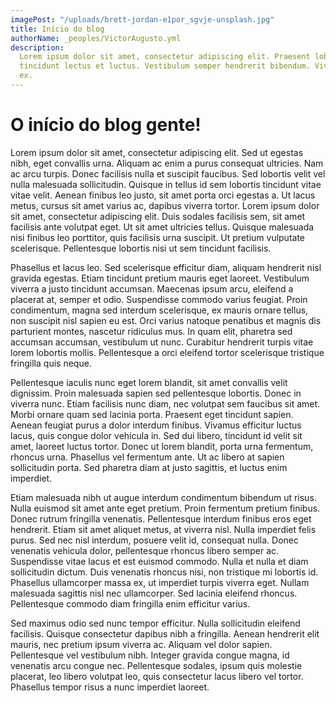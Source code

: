 ```yaml
---
imagePost: "/uploads/brett-jordan-e1por_sgvje-unsplash.jpg"
title: Início do blog
authorName: _peoples/VictorAugusto.yml
description:
  Lorem ipsum dolor sit amet, consectetur adipiscing elit. Praesent lobortis
  tincidunt lectus et luctus. Vestibulum semper hendrerit bibendum. Vivamus lacinia
  ex.
---
```


# O início do blog gente!

Lorem ipsum dolor sit amet, consectetur adipiscing elit. Sed ut egestas nibh, eget convallis urna. Aliquam ac enim a purus consequat ultricies. Nam ac arcu turpis. Donec facilisis nulla et suscipit faucibus. Sed lobortis velit vel nulla malesuada sollicitudin. Quisque in tellus id sem lobortis tincidunt vitae vitae velit. Aenean finibus leo justo, sit amet porta orci egestas a. Ut lacus metus, cursus sit amet varius ac, dapibus viverra tortor. Lorem ipsum dolor sit amet, consectetur adipiscing elit. Duis sodales facilisis sem, sit amet facilisis ante volutpat eget. Ut sit amet ultricies tellus. Quisque malesuada nisi finibus leo porttitor, quis facilisis urna suscipit. Ut pretium vulputate scelerisque. Pellentesque lobortis nisi ut sem tincidunt facilisis.

Phasellus et lacus leo. Sed scelerisque efficitur diam, aliquam hendrerit nisl gravida egestas. Etiam tincidunt pretium mauris eget laoreet. Vestibulum viverra a justo tincidunt accumsan. Maecenas ipsum arcu, eleifend a placerat at, semper et odio. Suspendisse commodo varius feugiat. Proin condimentum, magna sed interdum scelerisque, ex mauris ornare tellus, non suscipit nisl sapien eu est. Orci varius natoque penatibus et magnis dis parturient montes, nascetur ridiculus mus. In quam elit, pharetra sed accumsan accumsan, vestibulum ut nunc. Curabitur hendrerit turpis vitae lorem lobortis mollis. Pellentesque a orci eleifend tortor scelerisque tristique fringilla quis neque.

Pellentesque iaculis nunc eget lorem blandit, sit amet convallis velit dignissim. Proin malesuada sapien sed pellentesque lobortis. Donec in viverra nunc. Etiam facilisis nunc diam, nec volutpat sem faucibus sit amet. Morbi ornare quam sed lacinia porta. Praesent eget tincidunt sapien. Aenean feugiat purus a dolor interdum finibus. Vivamus efficitur luctus lacus, quis congue dolor vehicula in. Sed dui libero, tincidunt id velit sit amet, laoreet luctus tortor. Donec ut lorem blandit, porta urna fermentum, rhoncus urna. Phasellus vel fermentum ante. Ut ac libero at sapien sollicitudin porta. Sed pharetra diam at justo sagittis, et luctus enim imperdiet.

Etiam malesuada nibh ut augue interdum condimentum bibendum ut risus. Nulla euismod sit amet ante eget pretium. Proin fermentum pretium finibus. Donec rutrum fringilla venenatis. Pellentesque interdum finibus eros eget hendrerit. Etiam sit amet aliquet metus, at viverra nisl. Nulla imperdiet felis purus. Sed nec nisl interdum, posuere velit id, consequat nulla. Donec venenatis vehicula dolor, pellentesque rhoncus libero semper ac. Suspendisse vitae lacus et est euismod commodo. Nulla et nulla et diam sollicitudin dictum. Duis venenatis rhoncus nisi, non tristique mi lobortis id. Phasellus ullamcorper massa ex, ut imperdiet turpis viverra eget. Nullam malesuada sagittis nisl nec ullamcorper. Sed lacinia eleifend rhoncus. Pellentesque commodo diam fringilla enim efficitur varius.

Sed maximus odio sed nunc tempor efficitur. Nulla sollicitudin eleifend facilisis. Quisque consectetur dapibus nibh a fringilla. Aenean hendrerit elit mauris, nec pretium ipsum viverra ac. Aliquam vel dolor sapien. Pellentesque vel vestibulum nibh. Integer gravida congue magna, id venenatis arcu congue nec. Pellentesque sodales, ipsum quis molestie placerat, leo libero volutpat leo, quis consectetur lacus libero vel tortor. Phasellus tempor risus a nunc imperdiet laoreet.
